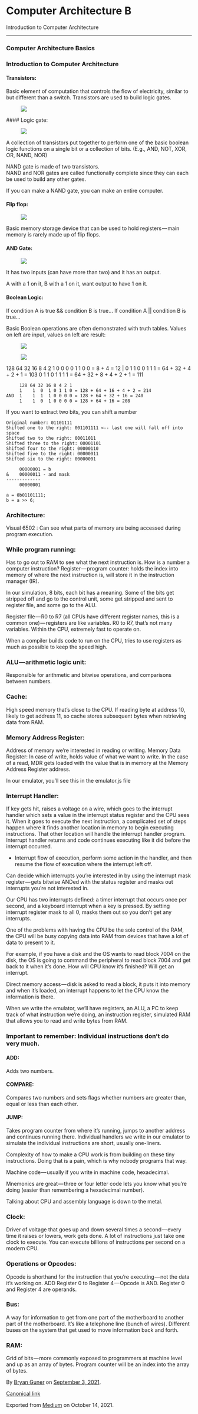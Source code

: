 Computer Architecture B
=======================

Introduction to Computer Architecture

------------------------------------------------------------------------

### Computer Architecture Basics

### Introduction to Computer Architecture

#### Transistors:

Basic element of computation that controls the flow of electricity, similar to but different than a switch. Transistors are used to build logic gates.

<figure><img src="https://cdn-images-1.medium.com/max/800/0*j4MIDugdWQzDyV5g.jpg" class="graf-image" /></figure>#### Logic gate:

<figure><img src="https://cdn-images-1.medium.com/max/800/0*R3XZDUeZgX-1WW62.png" class="graf-image" /></figure>A collection of transistors put together to perform one of the basic boolean logic functions on a single bit or a collection of bits. (E.g., AND, NOT, XOR, OR, NAND, NOR)

NAND gate is made of two transistors.  
NAND and NOR gates are called functionally complete since they can each be used to build any other gates.

If you can make a NAND gate, you can make an entire computer.

#### Flip flop:

<figure><img src="https://cdn-images-1.medium.com/max/800/1*0jUR0auaBHNzbnlQFtorNg.png" class="graf-image" /></figure>Basic memory storage device that can be used to hold registers — main memory is rarely made up of flip flops.

#### AND Gate:

<figure><img src="https://cdn-images-1.medium.com/max/800/0*jqMiCHzdfhesn2dh.jpg" class="graf-image" /></figure>It has two inputs (can have more than two) and it has an output.

A with a 1 on it, B with a 1 on it, want output to have 1 on it.

#### Boolean Logic:

If condition A is true && condition B is true… If condition A || condition B is true…

Basic Boolean operations are often demonstrated with truth tables. Values on left are input, values on left are result:

<figure><img src="https://cdn-images-1.medium.com/max/800/1*2NaKQ6U97e641Qsz8LtweA.png" class="graf-image" /></figure><figure><img src="https://cdn-images-1.medium.com/max/800/1*vpAdjV5FXIYP2gK1vS5D_w.png" class="graf-image" /></figure>128 64 32 16  8 4 2 1
        0  0  0  0  1 1 0 0 = 8 + 4 = 12
    |   0  1  1  0  0 1 1 1 = 64 + 32 + 4 + 2 + 1 = 103
        0  1  1  0  1 1 1 1 = 64 + 32 + 8 + 4 + 2 + 1 = 111

         128 64 32 16 8 4 2 1
         1    1  0  1 0 1 1 0 = 128 + 64 + 16 + 4 + 2 = 214
    AND  1    1  1  1 0 0 0 0 = 128 + 64 + 32 + 16 = 240
         1    1  0  1 0 0 0 0 = 128 + 64 + 16 = 208

If you want to extract two bits, you can shift a number

    Original number: 01101111
    Shifted one to the right: 001101111 <-- last one will fall off into space
    Shifted two to the right: 00011011
    Shifted three to the right: 00001101
    Shifted four to the right: 00000110
    Shifted five to the right: 00000011
    Shifted six to the right: 00000001

         00000001 = b
    &    00000011 - and mask
    -------------
         00000001

    a = 0b01101111;
    b = a >> 6;

### Architecture:

Visual 6502 : Can see what parts of memory are being accessed during program execution.

### While program running:

Has to go out to RAM to see what the next instruction is. How is a number a computer instruction? Register — program counter: holds the index into memory of where the next instruction is, will store it in the instruction manager (IR).

In our simulation, 8 bits, each bit has a meaning. Some of the bits get stripped off and go to the control unit, some get stripped and sent to register file, and some go to the ALU.

Register file — R0 to R7 (all CPUs have different register names, this is a common one) — registers are like variables. R0 to R7, that’s not many variables. Within the CPU, extremely fast to operate on.

When a compiler builds code to run on the CPU, tries to use registers as much as possible to keep the speed high.

### ALU — arithmetic logic unit:

Responsible for arithmetic and bitwise operations, and comparisons between numbers.

### Cache:

High speed memory that’s close to the CPU. If reading byte at address 10, likely to get address 11, so cache stores subsequent bytes when retrieving data from RAM.

### Memory Address Register:

Address of memory we’re interested in reading or writing. Memory Data Register: In case of write, holds value of what we want to write. In the case of a read, MDR gets loaded with the value that is in memory at the Memory Address Register address.

In our emulator, you’ll see this in the emulator.js file

### Interrupt Handler:

If key gets hit, raises a voltage on a wire, which goes to the interrupt handler which sets a value in the interrupt status register and the CPU sees it. When it goes to execute the next instruction, a complicated set of steps happen where it finds another location in memory to begin executing instructions. That other location will handle the interrupt handler program. Interrupt handler returns and code continues executing like it did before the interrupt occurred.

-   <span id="bb81">Interrupt flow of execution, perform some action in the handler, and then resume the flow of execution where the interrupt left off.</span>

Can decide which interrupts you’re interested in by using the interrupt mask register — gets bitwise ANDed with the status register and masks out interrupts you’re not interested in.

Our CPU has two interrupts defined: a timer interrupt that occurs once per second, and a keyboard interrupt when a key is pressed. By setting interrupt register mask to all 0, masks them out so you don’t get any interrupts.

One of the problems with having the CPU be the sole control of the RAM, the CPU will be busy copying data into RAM from devices that have a lot of data to present to it.

For example, if you have a disk and the OS wants to read block 7004 on the disk, the OS is going to command the peripheral to read block 7004 and get back to it when it’s done. How will CPU know it’s finished? Will get an interrupt.

Direct memory access — disk is asked to read a block, it puts it into memory and when it’s loaded, an interrupt happens to let the CPU know the information is there.

When we write the emulator, we’ll have registers, an ALU, a PC to keep track of what instruction we’re doing, an instruction register, simulated RAM that allows you to read and write bytes from RAM.

### Important to remember: Individual instructions don’t do very much.

#### ADD:

Adds two numbers.

#### COMPARE:

Compares two numbers and sets flags whether numbers are greater than, equal or less than each other.

#### JUMP:

Takes program counter from where it’s running, jumps to another address and continues running there. Individual handlers we write in our emulator to simulate the individual instructions are short, usually one-liners.

Complexity of how to make a CPU work is from building on these tiny instructions. Doing that is a pain, which is why nobody programs that way.

Machine code — usually if you write in machine code, hexadecimal.

Mnemonics are great — three or four letter code lets you know what you’re doing (easier than remembering a hexadecimal number).

Talking about CPU and assembly language is down to the metal.

### Clock:

Driver of voltage that goes up and down several times a second — every time it raises or lowers, work gets done. A lot of instructions just take one clock to execute. You can execute billions of instructions per second on a modern CPU.

### Operations or Opcodes:

Opcode is shorthand for the instruction that you’re executing — not the data it’s working on. ADD Register 0 to Register 4 — Opcode is AND. Register 0 and Register 4 are operands.

### Bus:

A way for information to get from one part of the motherboard to another part of the motherboard. It’s like a telephone line (bunch of wires). Different buses on the system that get used to move information back and forth.

### RAM:

Grid of bits — more commonly exposed to programmers at machine level and up as an array of bytes. Program counter will be an index into the array of bytes.

By <a href="https://medium.com/@bryanguner" class="p-author h-card">Bryan Guner</a> on [September 3, 2021](https://medium.com/p/9e7040fe277e).

<a href="https://medium.com/@bryanguner/computer-architecture-b-9e7040fe277e" class="p-canonical">Canonical link</a>

Exported from [Medium](https://medium.com) on October 14, 2021.
